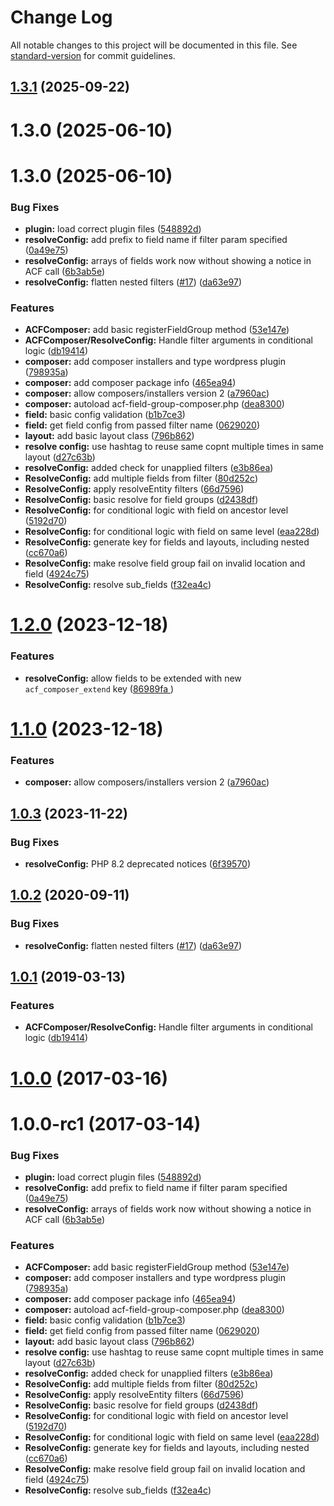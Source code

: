 # Change Log

All notable changes to this project will be documented in this file. See [standard-version](https://github.com/conventional-changelog/standard-version) for commit guidelines.

<a name="1.3.1"></a>
## [1.3.1](https://github.com/jakeandco/acf-field-group-composer/compare/v1.3.0...v1.3.1) (2025-09-22)



<a name="1.3.0"></a>
# 1.3.0 (2025-06-10)



<a name="1.3.0"></a>
# 1.3.0 (2025-06-10)


### Bug Fixes

* **plugin:** load correct plugin files ([548892d](https://github.com/flyntwp/acf-field-group-composer/commit/548892d))
* **resolveConfig:** add prefix to field name if filter param specified ([0a49e75](https://github.com/flyntwp/acf-field-group-composer/commit/0a49e75))
* **resolveConfig:** arrays of fields work now without showing a notice in ACF call ([6b3ab5e](https://github.com/flyntwp/acf-field-group-composer/commit/6b3ab5e))
* **resolveConfig:** flatten nested filters ([#17](https://github.com/flyntwp/acf-field-group-composer/issues/17)) ([da63e97](https://github.com/flyntwp/acf-field-group-composer/commit/da63e97))


### Features

* **ACFComposer:** add basic registerFieldGroup method ([53e147e](https://github.com/flyntwp/acf-field-group-composer/commit/53e147e))
* **ACFComposer/ResolveConfig:** Handle filter arguments in conditional logic ([db19414](https://github.com/flyntwp/acf-field-group-composer/commit/db19414))
* **composer:** add composer installers and type wordpress plugin ([798935a](https://github.com/flyntwp/acf-field-group-composer/commit/798935a))
* **composer:** add composer package info ([465ea94](https://github.com/flyntwp/acf-field-group-composer/commit/465ea94))
* **composer:** allow composers/installers version 2 ([a7960ac](https://github.com/flyntwp/acf-field-group-composer/commit/a7960ac))
* **composer:** autoload acf-field-group-composer.php ([dea8300](https://github.com/flyntwp/acf-field-group-composer/commit/dea8300))
* **field:** basic config validation ([b1b7ce3](https://github.com/flyntwp/acf-field-group-composer/commit/b1b7ce3))
* **field:** get field config from passed filter name ([0629020](https://github.com/flyntwp/acf-field-group-composer/commit/0629020))
* **layout:** add basic layout class ([796b862](https://github.com/flyntwp/acf-field-group-composer/commit/796b862))
* **resolve config:** use hashtag to reuse same copnt multiple times in same layout ([d27c63b](https://github.com/flyntwp/acf-field-group-composer/commit/d27c63b))
* **resolveConfig:** added check for unapplied filters ([e3b86ea](https://github.com/flyntwp/acf-field-group-composer/commit/e3b86ea))
* **ResolveConfig:** add multiple fields from filter ([80d252c](https://github.com/flyntwp/acf-field-group-composer/commit/80d252c))
* **ResolveConfig:** apply resolveEntity filters ([66d7596](https://github.com/flyntwp/acf-field-group-composer/commit/66d7596))
* **ResolveConfig:** basic resolve for field groups ([d2438df](https://github.com/flyntwp/acf-field-group-composer/commit/d2438df))
* **ResolveConfig:** for conditional logic with field on ancestor level ([5192d70](https://github.com/flyntwp/acf-field-group-composer/commit/5192d70))
* **ResolveConfig:** for conditional logic with field on same level ([eaa228d](https://github.com/flyntwp/acf-field-group-composer/commit/eaa228d))
* **ResolveConfig:** generate key for fields and layouts, including nested ([cc670a6](https://github.com/flyntwp/acf-field-group-composer/commit/cc670a6))
* **ResolveConfig:** make resolve field group fail on invalid location and field ([4924c75](https://github.com/flyntwp/acf-field-group-composer/commit/4924c75))
* **ResolveConfig:** resolve sub_fields ([f32ea4c](https://github.com/flyntwp/acf-field-group-composer/commit/f32ea4c))



<a name="1.2.0"></a>
# [1.2.0](https://github.com/jakeandco/acf-field-group-composer/compare/v1.1.0...v1.2.0) (2023-12-18)


### Features

* **resolveConfig:** allow fields to be extended with new `acf_composer_extend` key ([86989fa
](https://github.com/jakeandco/acf-field-group-composer/commit/86989fa))


<a name="1.1.0"></a>
# [1.1.0](https://github.com/flyntwp/acf-field-group-composer/compare/v1.0.3...v1.1.0) (2023-12-18)


### Features

* **composer:** allow composers/installers version 2 ([a7960ac](https://github.com/flyntwp/acf-field-group-composer/commit/a7960ac))



<a name="1.0.3"></a>
## [1.0.3](https://github.com/flyntwp/acf-field-group-composer/compare/v1.0.2...v1.0.3) (2023-11-22)


### Bug Fixes

* **resolveConfig:** PHP 8.2 deprecated notices ([6f39570](https://github.com/flyntwp/acf-field-group-composer/commit/6f39570))


<a name="1.0.2"></a>
## [1.0.2](https://github.com/flyntwp/acf-field-group-composer/compare/v1.0.1...v1.0.2) (2020-09-11)


### Bug Fixes

* **resolveConfig:** flatten nested filters ([#17](https://github.com/flyntwp/acf-field-group-composer/issues/17)) ([da63e97](https://github.com/flyntwp/acf-field-group-composer/commit/da63e97))



<a name="1.0.1"></a>
## [1.0.1](https://github.com/flyntwp/acf-field-group-composer/compare/v1.0.0...v1.0.1) (2019-03-13)


### Features

* **ACFComposer/ResolveConfig:** Handle filter arguments in conditional logic ([db19414](https://github.com/flyntwp/acf-field-group-composer/commit/db19414))



<a name="1.0.0"></a>
# [1.0.0](https://github.com/flyntwp/acf-field-group-composer/compare/v1.0.0-rc1...v1.0.0) (2017-03-16)



<a name="1.0.0-rc1"></a>
# 1.0.0-rc1 (2017-03-14)


### Bug Fixes

* **plugin:** load correct plugin files ([548892d](https://github.com/flyntwp/acf-field-group-composer/commit/548892d))
* **resolveConfig:** add prefix to field name if filter param specified ([0a49e75](https://github.com/flyntwp/acf-field-group-composer/commit/0a49e75))
* **resolveConfig:** arrays of fields work now without showing a notice in ACF call ([6b3ab5e](https://github.com/flyntwp/acf-field-group-composer/commit/6b3ab5e))


### Features

* **ACFComposer:** add basic registerFieldGroup method ([53e147e](https://github.com/flyntwp/acf-field-group-composer/commit/53e147e))
* **composer:** add composer installers and type wordpress plugin ([798935a](https://github.com/flyntwp/acf-field-group-composer/commit/798935a))
* **composer:** add composer package info ([465ea94](https://github.com/flyntwp/acf-field-group-composer/commit/465ea94))
* **composer:** autoload acf-field-group-composer.php ([dea8300](https://github.com/flyntwp/acf-field-group-composer/commit/dea8300))
* **field:** basic config validation ([b1b7ce3](https://github.com/flyntwp/acf-field-group-composer/commit/b1b7ce3))
* **field:** get field config from passed filter name ([0629020](https://github.com/flyntwp/acf-field-group-composer/commit/0629020))
* **layout:** add basic layout class ([796b862](https://github.com/flyntwp/acf-field-group-composer/commit/796b862))
* **resolve config:** use hashtag to reuse same copnt multiple times in same layout ([d27c63b](https://github.com/flyntwp/acf-field-group-composer/commit/d27c63b))
* **resolveConfig:** added check for unapplied filters ([e3b86ea](https://github.com/flyntwp/acf-field-group-composer/commit/e3b86ea))
* **ResolveConfig:** add multiple fields from filter ([80d252c](https://github.com/flyntwp/acf-field-group-composer/commit/80d252c))
* **ResolveConfig:** apply resolveEntity filters ([66d7596](https://github.com/flyntwp/acf-field-group-composer/commit/66d7596))
* **ResolveConfig:** basic resolve for field groups ([d2438df](https://github.com/flyntwp/acf-field-group-composer/commit/d2438df))
* **ResolveConfig:** for conditional logic with field on ancestor level ([5192d70](https://github.com/flyntwp/acf-field-group-composer/commit/5192d70))
* **ResolveConfig:** for conditional logic with field on same level ([eaa228d](https://github.com/flyntwp/acf-field-group-composer/commit/eaa228d))
* **ResolveConfig:** generate key for fields and layouts, including nested ([cc670a6](https://github.com/flyntwp/acf-field-group-composer/commit/cc670a6))
* **ResolveConfig:** make resolve field group fail on invalid location and field ([4924c75](https://github.com/flyntwp/acf-field-group-composer/commit/4924c75))
* **ResolveConfig:** resolve sub_fields ([f32ea4c](https://github.com/flyntwp/acf-field-group-composer/commit/f32ea4c))
